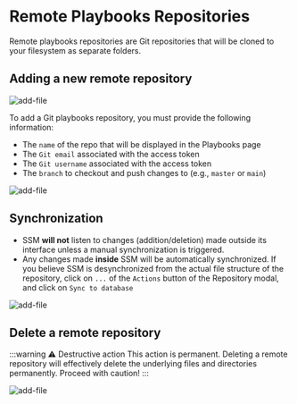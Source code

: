 # Remote Playbooks Repositories

Remote playbooks repositories are Git repositories that will be cloned to your filesystem as separate folders.

## Adding a new remote repository

![add-file](/playbooks/add-remote.gif)

To add a Git playbooks repository, you must provide the following information:
- The `name` of the repo that will be displayed in the Playbooks page
- The `Git email` associated with the access token
- The `Git username` associated with the access token
- The `branch` to checkout and push changes to (e.g., `master` or `main`)

![add-file](/playbooks/add-remote-options.png)

## Synchronization

- SSM **will not** listen to changes (addition/deletion) made outside its interface unless a manual synchronization is triggered.
- Any changes made **inside** SSM will be automatically synchronized.
  If you believe SSM is desynchronized from the actual file structure of the repository, click on `...` of the `Actions` button of the Repository modal, and click on `Sync to database`

![add-file](/playbooks/manual-sync.gif)

## Delete a remote repository

:::warning ⚠️ Destructive action
This action is permanent. Deleting a remote repository will effectively delete the underlying files and directories permanently. Proceed with caution!
:::

![add-file](/playbooks/delete-repo.png)
